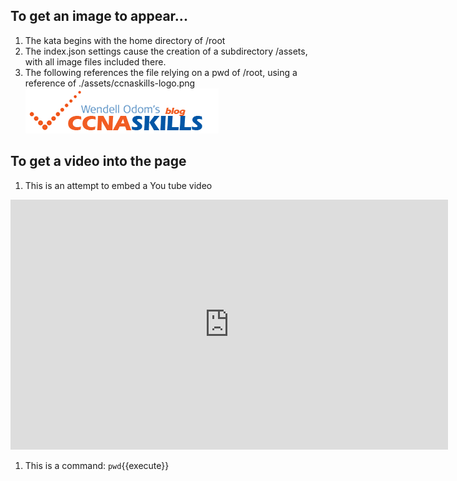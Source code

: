 ## To get an image to appear...

1. The kata begins with the home directory of /root
2. The index.json settings cause the creation of a subdirectory /assets, with all image files included there.
3. The following references the file relying on a pwd of /root, using a reference of ./assets/ccnaskills-logo.png
![A figure](./assets/ccnaskills-logo.png)


## To get a video into the page

1. This is an attempt to embed a You tube video

<iframe style="width: 700px;height: 400px;" src="https://www.youtube-nocookie.com/embed/KeJJ34BvA7Q" frameborder="0" allow="accelerometer; autoplay; encrypted-media; gyroscope; picture-in-picture" allowfullscreen></iframe>

1. This is a command: `pwd`{{execute}}
